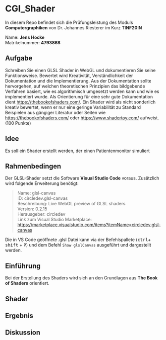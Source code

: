 # CGI_Shader
In diesem Repo befindet sich die Prüfungsleistung des Moduls **Computergraphiken** von Dr. Johannes Riesterer im Kurz **TINF20IN**

Name: **Jens Hocke**  
Matrikelnummer: **4793868**

## Aufgabe
Schreiben Sie einen GLSL Shader in WebGL und dokumentieren Sie seine Funktionsweise. Bewertet wird Kreativität, Verständlichkeit der Dokumentation und die Implementierung. Aus der Dokumentation sollte hervorgehen, auf welchen theoretischen Prinzipien das bildgebende Verfahren basiert, wie es algorithmisch umgesetzt werden kann und wie es implementiert wurde.  Als Orientierung für eine sehr gute Dokumentation dient https://thebookofshaders.com/. Ein Shader wird  als nicht sonderlich kreativ bewertet, wenn er nur  eine geringe Variabilität zu Standard Beispielen aus gängiger Literatur oder Seiten wie https://thebookofshaders.com/ oder https://www.shadertoy.com/ aufweist. (100 Punkte)

## Idee

Es soll ein Shader erstellt werden, der einen Patientenmonitor simuliert

## Rahmenbedingen

Der GLSL-Shader setzt die Software **Visual Studio Code** voraus. Zusätzlich wird folgende Erweiterung benötigt:

>Name: glsl-canvas  
>ID: circledev.glsl-canvas  
>Beschreibung: Live WebGL preview of GLSL shaders  
>Version: 0.2.15  
>Herausgeber: circledev  
>Link zum Visual Studio Marketplace: https://marketplace.visualstudio.com/items?itemName=circledev.glsl-canvas

Die in VS Code geöffnete .glsl Datei kann via der Befehlspallete (<kbd>ctrl</kbd>+ <kbd>shift</kbd> + <kbd>P</kbd>) und dem Befehl `Show glslCanvas` ausgeführt und dargestellt werden.

## Einführung

Bei der Erstellung des Shaders wird sich an den Grundlagen aus **The Book of Shaders** orientiert.

## Shader

## Ergebnis

## Diskussion